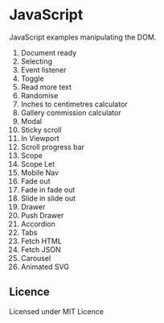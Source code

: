 # JavaScript

JavaScript examples manipulating the DOM.

1. Document ready
2. Selecting
3. Event listener
4. Toggle
5. Read more text
6. Randomise
7. Inches to centimetres calculator
8. Gallery commission calculator
9. Modal
10. Sticky scroll
11. In Viewport
12. Scroll progress bar
13. Scope
14. Scope Let
15. Mobile Nav
16. Fade out
17. Fade in fade out
18. Slide in slide out
19. Drawer
20. Push Drawer
21. Accordion
22. Tabs
23. Fetch HTML
24. Fetch JSON
25. Carousel
26. Animated SVG


## Licence

Licensed under MIT Licence
